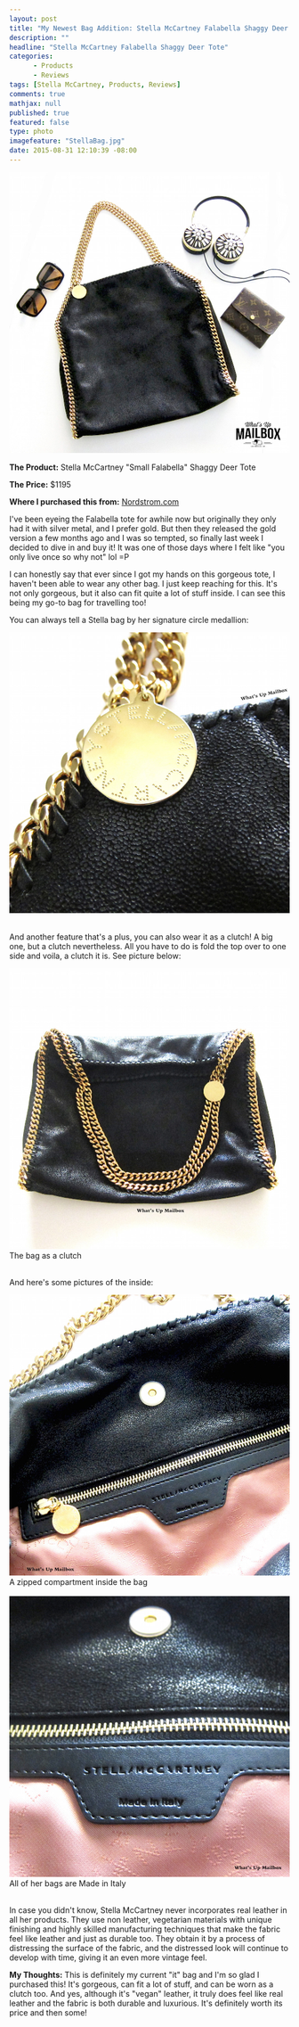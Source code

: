 ```yaml
---
layout: post
title: "My Newest Bag Addition: Stella McCartney Falabella Shaggy Deer Tote!"
description: ""
headline: "Stella McCartney Falabella Shaggy Deer Tote"
categories: 
      - Products
      - Reviews
tags: [Stella McCartney, Products, Reviews]
comments: true
mathjax: null
published: true
featured: false
type: photo
imagefeature: "StellaBag.jpg"
date: 2015-08-31 12:10:39 -08:00
---
```


<center><img src="/images/StellaBag.jpg"></center>
<p><b>The Product:</b> Stella McCartney "Small Falabella" Shaggy Deer Tote</p>
<p><b>The Price:</b> $1195</p>
<p><b>Where I purchased this from:</b> <a href="http://shop.nordstrom.com" target="_blank">Nordstrom.com</a>

<br>

<p>I've been eyeing the Falabella tote for awhile now but originally they only had it with silver metal, and I prefer gold. But then they released the gold version a few months ago and I was so tempted, so finally last week I decided to dive in and buy it! It was one of those days where I felt like "you only live once so why not" lol =P</p>

<p>I can honestly say that ever since I got my hands on this gorgeous tote, I haven't been able to wear any other bag. I just keep reaching for this. It's not only gorgeous, but it also can fit quite a lot of stuff inside. I can see this being my go-to bag for travelling too!</p>

<p>You can always tell a Stella bag by her signature circle medallion:</p>
<center><img src="/images/StellaBag3.jpg"></center>

<br>

<p>And another feature that's a plus, you can also wear it as a clutch! A big one, but a clutch nevertheless. All you have to do is fold the top over to one side and voila, a clutch it is. See picture below:</p>

<center><img src="/images/StellaBag2.jpg"></center>
<figcaption>The bag as a clutch</figcaption>

<br>

<p>And here's some pictures of the inside:</p>
<center><img src="/images/StellaBag4.jpg"></center>
<figcaption>A zipped compartment inside the bag</figcaption>
<br>

<center><img src="/images/StellaBag5.jpg"></center>
<figcaption>All of her bags are Made in Italy</figcaption>

<br>

<p>In case you didn't know, Stella McCartney never incorporates real leather in all her products. They use non leather, vegetarian materials with unique finishing and highly skilled manufacturing techniques that make the fabric feel like leather and just as durable too. They obtain it by a process of distressing the surface of the fabric, and the distressed look will continue to develop with time, giving it an even more vintage feel.</p>

<p><i class="icon-exclamation-sign"></i><b> My Thoughts:</b> This is definitely my current "it" bag and I'm so glad I purchased this! It's gorgeous, can fit a lot of stuff, and can be worn as a clutch too. And yes, although it's "vegan" leather, it truly does feel like real leather and the fabric is both durable and luxurious. It's definitely worth its price and then some!</p>
